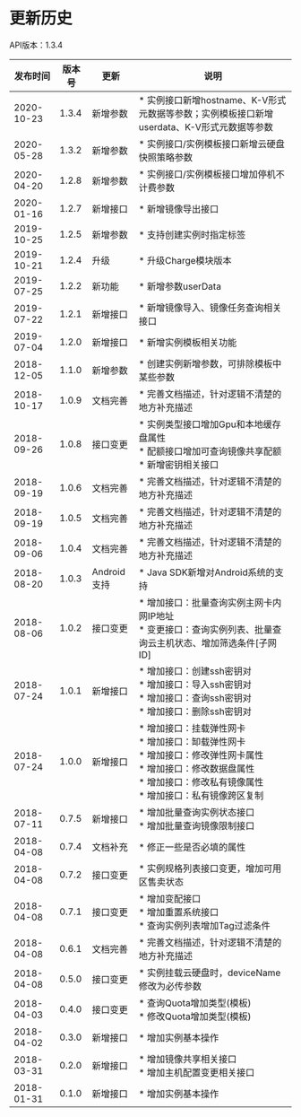 # 更新历史 #
API版本：1.3.4

|发布时间|版本号|更新|说明|
|---|---|---|---|
|2020-10-23   |1.3.4   |新增参数       |* 实例接口新增hostname、K-V形式元数据等参数；实例模板接口新增userdata、K-V形式元数据等参数 |
|2020-05-28   |1.3.2   |新增参数       |* 实例接口/实例模板接口新增云硬盘快照策略参数 |
|2020-04-20   |1.2.8   |新增参数       |* 实例接口/实例模板接口增加停机不计费参数 |
|2020-01-16   |1.2.7   |新增接口       |* 新增镜像导出接口 |
|2019-10-25   |1.2.5   |新增参数       |* 支持创建实例时指定标签 |
|2019-10-21   |1.2.4   |升级           |* 升级Charge模块版本 |
|2019-07-25   |1.2.2   |新功能         |* 新增参数userData
|2019-07-22   |1.2.1   |新增接口       |* 新增镜像导入、镜像任务查询相关接口 |
|2019-07-04   |1.2.0   |新增接口       |* 新增实例模板相关功能 |
|2018-12-05   |1.1.0   |新增参数       |* 创建实例新增参数，可排除模板中某些参数 |
|2018-10-17   |1.0.9   |文档完善       |* 完善文档描述，针对逻辑不清楚的地方补充描述 |
|2018-09-26   |1.0.8   |接口变更       |* 实例类型接口增加Gpu和本地缓存盘属性<br> * 配额接口增加可查询镜像共享配额<br> * 新增密钥相关接口 |
|2018-09-19   |1.0.6   |文档完善       |* 完善文档描述，针对逻辑不清楚的地方补充描述 |
|2018-09-19   |1.0.5   |文档完善       |* 完善文档描述，针对逻辑不清楚的地方补充描述 |
|2018-09-06   |1.0.4   |文档完善       |* 完善文档描述，针对逻辑不清楚的地方补充描述 |
|2018-08-20   |1.0.3   |Android支持    |* Java SDK新增对Android系统的支持   |
|2018-08-06   |1.0.2   |接口变更       |* 增加接口：批量查询实例主网卡内网IP地址<br> * 变更接口：查询实例列表、批量查询云主机状态、增加筛选条件[子网ID]   |
|2018-07-24   |1.0.1   |新增接口       |* 增加接口：创建ssh密钥对<br> * 增加接口：导入ssh密钥对<br> * 增加接口：查询ssh密钥对<br> * 增加接口：删除ssh密钥对   |
|2018-07-24   |1.0.0   |新增接口       |* 增加接口：挂载弹性网卡<br> * 增加接口：缷载弹性网卡<br> * 增加接口：修改弹性网卡属性<br> * 增加接口：修改数据盘属性<br> * 增加接口：修改私有镜像属性<br> * 增加接口：私有镜像跨区复制   |
|2018-07-11   |0.7.5   |新增接口       |* 增加批量查询实例状态接口<br> * 增加批量查询镜像限制接口   |
|2018-04-08   |0.7.4   |文档补充       |* 修正一些是否必填的属性   |
|2018-04-08   |0.7.2   |接口变更       |* 实例规格列表接口变更，增加可用区售卖状态   |
|2018-04-08   |0.7.1   |接口变更       |* 增加变配接口<br> * 增加重置系统接口<br> * 查询实例列表增加Tag过滤条件   |
|2018-04-08   |0.6.1   |文档完善       | * 完善文档描述，针对逻辑不清楚的地方补充描述
|2018-04-08   |0.5.0   |接口变更       | * 实例挂载云硬盘时，deviceName修改为必传参数
|2018-04-03   |0.4.0   |接口变更       | * 查询Quota增加类型(模板)<br> * 修改Quota增加类型(模板)
|2018-04-02   |0.3.0   |新增接口       | * 增加实例基本操作
|2018-03-31   |0.2.0   |新增接口       | * 增加镜像共享相关接口<br> * 增加主机配置变更相关接口
|2018-01-31   |0.1.0   |新增接口       | * 增加实例基本操作
